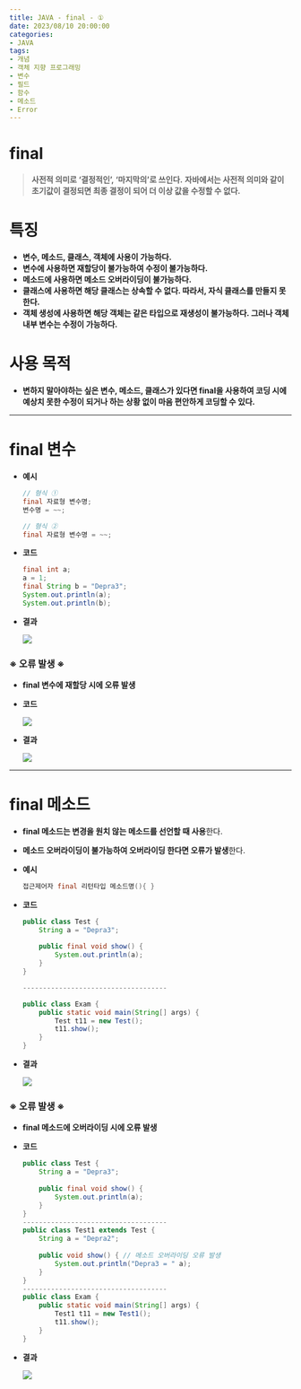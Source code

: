 ```yaml
---
title: JAVA - final - ①
date: 2023/08/10 20:00:00
categories:
- JAVA
tags:
- 개념
- 객체 지향 프로그래밍
- 변수
- 필드
- 함수
- 메소드
- Error
---
```


# **final**

> **사전적 의미로 ‘결정적인’, ‘마지막의’로 쓰인다.**
**자바에서는 사전적 의미와 같이 초기값이 결정되면 최종 결정이 되어 더 이상 값을 수정할 수 없다.**
> 

# **특징**

- **변수, 메소드, 클래스, 객체에 사용이 가능하다.**
- **변수에 사용하면 재할당이 불가능하여 수정이 불가능하다.**
- **메소드에 사용하면 메소드 오버라이딩이 불가능하다.**
- **클래스에 사용하면 해당 클래스는 상속할 수 없다. 따라서, 자식 클래스를 만들지 못 한다.**
- **객체 생성에 사용하면 해당 객체는 같은 타입으로 재생성이 불가능하다.
그러나 객체 내부 변수는 수정이 가능하다.**

# **사용 목적**

- **변하지 말아야하는 싶은 변수, 메소드, 클래스가 있다면 final을 사용하여 코딩 시에 예상치 못한 수정이 되거나 하는 상황 없이 마음 편안하게 코딩할 수 있다.**

---

# **final 변수**

- **예시**
    
    ```java
    // 형식 ①
    final 자료형 변수명;
    변수명 = ~~;
    
    // 형식 ②
    final 자료형 변수명 = ~~;
    ```
    
- **코드**
    
    ```java
    final int a;
    a = 1;
    final String b = "Depra3";
    System.out.println(a);
    System.out.println(b);
    ```
    
- **결과**
    
    ![](/Images/2023/08/JAVA-final-①/Untitled.png)
    

### **※ 오류 발생 ※**

- **final 변수에 재할당 시에 오류 발생**

- **코드**
    
    ![](/Images/2023/08/JAVA-final-①/Untitled%201.png)
    
- **결과**
    
    ![](/Images/2023/08/JAVA-final-①/Untitled%202.png)
    

---

# final 메소드

- **final 메소드는 변경을 원치 않는 메소드를 선언할 때 사용**한다.
- **메소드 오버라이딩이 불가능하여 오버라이딩 한다면 오류가 발생**한다.

- **예시**
    
    ```java
    접근제어자 final 리턴타입 메소드명(){ }
    ```
    
- **코드**
    
    ```java
    public class Test {
    	String a = "Depra3";
    		
    	public final void show() {
    		System.out.println(a);
    	}
    }
    
    ------------------------------------
    
    public class Exam {
    	public static void main(String[] args) {
    		Test t11 = new Test();
    		t11.show();
    	}
    }
    ```
    
- **결과**
    
    ![](/Images/2023/08/JAVA-final-①/Untitled%203.png)
    

### **※ 오류 발생 ※**

- **final 메소드에 오버라이딩 시에 오류 발생**
- **코드**
    
    ```java
    public class Test {
    	String a = "Depra3";
    		
    	public final void show() {
    		System.out.println(a);
    	}
    }
    ------------------------------------
    public class Test1 extends Test {
    	String a = "Depra2";
    	
    	public void show() { // 메소드 오버라이딩 오류 발생
    		System.out.println("Depra3 = " a);
    	}
    }
    ------------------------------------
    public class Exam {
    	public static void main(String[] args) {
    		Test1 t11 = new Test1();
    		t11.show();
    	}
    }
    ```
    
- **결과**
    
    ![](/Images/2023/08/JAVA-final-①/Untitled%204.png)
